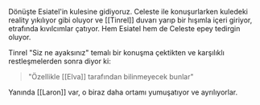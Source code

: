 ---
---  
  
Dönüşte Esiatel'in kulesine gidiyoruz. Celeste ile konuşurlarken kuledeki reality yıkılıyor gibi oluyor ve [[Tinrel]] duvarı yarıp bir hışımla içeri giriyor, etrafında kıvılcımlar çatıyor. Hem Esiatel hem de Celeste epey tedirgin oluyor.  
  
Tinrel "Siz ne ayaksınız" temalı bir konuşma çektikten ve karşılıklı restleşmelerden sonra diyor ki:  
> "Özellikle [[Elva]] tarafından bilinmeyecek bunlar"  
  
Yanında [[Laron]] var, o biraz daha ortamı yumuşatıyor ve ayrılıyorlar.
